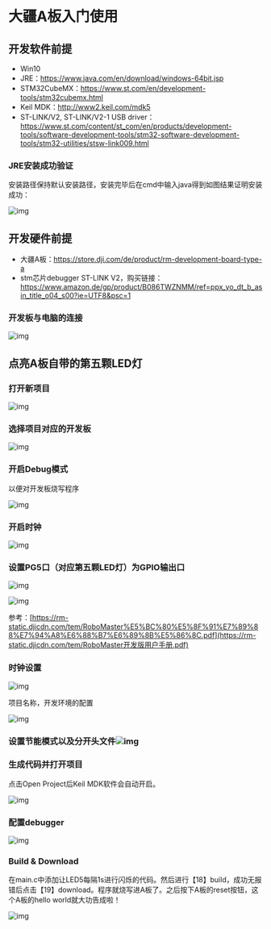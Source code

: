 # 大疆A板入门使用

## 开发软件前提

- Win10
- JRE：https://www.java.com/en/download/windows-64bit.jsp
- STM32CubeMX：https://www.st.com/en/development-tools/stm32cubemx.html
- Keil MDK：http://www2.keil.com/mdk5
- ST-LINK/V2, ST-LINK/V2-1 USB driver：https://www.st.com/content/st_com/en/products/development-tools/software-development-tools/stm32-software-development-tools/stm32-utilities/stsw-link009.html



### JRE安装成功验证

安装路径保持默认安装路径，安装完毕后在cmd中输入java得到如图结果证明安装成功：

![img](https://alidocs.oss-cn-zhangjiakou.aliyuncs.com/a/20934064186/2863267711/d389be86-e70e-4786-be4a-487d54ae1cd1.png)

## 开发硬件前提

- 大疆A板：https://store.dji.com/de/product/rm-development-board-type-a
- stm芯片debugger ST-LINK V2，购买链接：https://www.amazon.de/gp/product/B086TWZNMM/ref=ppx_yo_dt_b_asin_title_o04_s00?ie=UTF8&psc=1

### 开发板与电脑的连接

![img](https://alidocs.oss-cn-zhangjiakou.aliyuncs.com/a/20934064186/2863267711/60244277-bcc3-4b7c-8310-8da3e1417422.png)  



## 点亮A板自带的第五颗LED灯

### 打开新项目

![img](https://alidocs.oss-cn-zhangjiakou.aliyuncs.com/a/20934064186/2863267711/a7e20556-7d5f-4294-a705-da1f8930f973.png)

### 选择项目对应的开发板 

![img](https://alidocs.oss-cn-zhangjiakou.aliyuncs.com/a/20934064186/2863267711/bd1258a3-2b18-4fdf-9790-7713fd91b80a.png)

### 开启Debug模式

以便对开发板烧写程序

![img](https://alidocs.oss-cn-zhangjiakou.aliyuncs.com/a/20934064186/2863267711/4b5f5a1f-9ef4-4bbd-b14a-d8873935b331.png)

### 开启时钟

![img](https://alidocs.oss-cn-zhangjiakou.aliyuncs.com/a/20934064186/2863267711/d18bfc8d-b33c-4c24-b56b-18dd00344388.png)

### 设置PG5口（对应第五颗LED灯）为GPIO输出口

![img](https://alidocs.oss-cn-zhangjiakou.aliyuncs.com/a/20934064186/2863267711/e2698780-986a-40d7-888a-ffe8ea16d471.png)

![img](https://alidocs.oss-cn-zhangjiakou.aliyuncs.com/a/20934064186/2863267711/6b4275f0-2b7d-4883-95ee-214001f05f67.png)

参考：[https://rm-static.djicdn.com/tem/RoboMaster%E5%BC%80%E5%8F%91%E7%89%88%E7%94%A8%E6%88%B7%E6%89%8B%E5%86%8C.pdf](https://rm-static.djicdn.com/tem/RoboMaster开发版用户手册.pdf)

### 时钟设置

![img](https://alidocs.oss-cn-zhangjiakou.aliyuncs.com/a/20934064186/2863267711/14ad4ac3-7d83-4ff6-bba2-8a042f2f4a2a.png)

项目名称，开发环境的配置

![img](https://alidocs.oss-cn-zhangjiakou.aliyuncs.com/a/20934064186/2863267711/6de49aa7-69a1-4b31-876c-11a188cab87d.png)

### 设置节能模式以及分开头文件![img](https://alidocs.oss-cn-zhangjiakou.aliyuncs.com/a/20934064186/2863267711/1c9efa08-aeb5-4549-907f-10d6ede061fc.png) 

### 生成代码并打开项目

点击Open Project后Keil MDK软件会自动开启。

![img](https://alidocs.oss-cn-zhangjiakou.aliyuncs.com/a/20934064186/2863267711/f17738af-ea51-4b82-a937-89f1160f14c4.png)

### 配置debugger 

![img](https://alidocs.oss-cn-zhangjiakou.aliyuncs.com/a/20934064186/2863267711/9c912578-f15b-435c-8589-f3e548d36971.png)

### Build & Download  

在main.c中添加让LED5每隔1s进行闪烁的代码。然后进行【18】build，成功无报错后点击【19】download。程序就烧写进A板了。之后按下A板的reset按钮，这个A板的hello world就大功告成啦！

![img](https://alidocs.oss-cn-zhangjiakou.aliyuncs.com/a/20934064186/2863267711/704ee97b-3083-4319-a684-7f7d0ae77d3f.png) 



​      